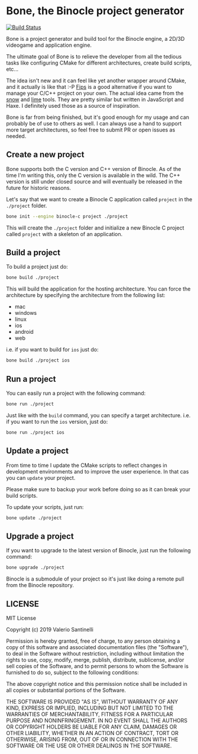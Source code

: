 # Bone, the Binocle project generator

[![Build Status](https://travis-ci.com/tanis2000/bone.svg?branch=master)](https://travis-ci.com/tanis2000/bone)

Bone is a project generator and build tool for the Binocle engine, a 2D/3D videogame and application engine.

The ultimate goal of Bone is to relieve the developer from all the tedious tasks like configuring CMake for different architectures, create build scripts, etc...

The idea isn't new and it can feel like yet another wrapper around CMake, and it actually is like that :-P
[Fips](https://github.com/floooh/fips) is a good alternative if you want to manage your C/C++ project on your own.
The actual idea came from the [snow](https://github.com/snowkit/snow) and [lime](https://github.com/openfl/lime) tools. They are pretty similar but written in JavaScript and Haxe. I definitely used those as a source of inspiration.

Bone is far from being finished, but it's good enough for my usage and can probably be of use to others as well. I can always use a hand to support more target architectures, so feel free to submit PR or open issues as needed.

## Create a new project

Bone supports both the C version and C++ version of Binocle. As of the time I'm writing this, only the C version is available in the wild. The C++ version is still under closed source and will eventually be released in the future for historic reasons.

Let's say that we want to create a Binocle C application called `project` in the `./project` folder.

```sh
bone init --engine binocle-c project ./project
```

This will create the `./project` folder and initialize a new Binocle C project called `project` with a skeleton of an application.

## Build a project

To build a project just do:

```sh
bone build ./project
```

This will build the application for the hosting architecture. You can force the architecture by specifying the architecture from the following list:

- mac
- windows
- linux
- ios
- android
- web

i.e. if you want to build for `ios` just do:

```sh
bone build ./project ios
```

## Run a project

You can easily run a project with the following command:

```sh
bone run ./project
```

Just like with the `build` command, you can specify a target architecture.
i.e. if you want to run the `ios` version, just do:

```sh
bone run ./project ios
```

## Update a project

From time to time I update the CMake scripts to reflect changes in development environments and to improve the user experience. In that cas you can `update` your project.

Please make sure to backup your work before doing so as it can break your build scripts.

To update your scripts, just run:

```sh
bone update ./project
```

## Upgrade a project

If you want to upgrade to the latest version of Binocle, just run the following command:

```sh
bone upgrade ./project
```

Binocle is a submodule of your project so it's just like doing a remote pull from the Binocle repository.

## LICENSE

MIT License

Copyright (c) 2019 Valerio Santinelli

Permission is hereby granted, free of charge, to any person obtaining a copy
of this software and associated documentation files (the "Software"), to deal
in the Software without restriction, including without limitation the rights
to use, copy, modify, merge, publish, distribute, sublicense, and/or sell
copies of the Software, and to permit persons to whom the Software is
furnished to do so, subject to the following conditions:

The above copyright notice and this permission notice shall be included in all
copies or substantial portions of the Software.

THE SOFTWARE IS PROVIDED "AS IS", WITHOUT WARRANTY OF ANY KIND, EXPRESS OR
IMPLIED, INCLUDING BUT NOT LIMITED TO THE WARRANTIES OF MERCHANTABILITY,
FITNESS FOR A PARTICULAR PURPOSE AND NONINFRINGEMENT. IN NO EVENT SHALL THE
AUTHORS OR COPYRIGHT HOLDERS BE LIABLE FOR ANY CLAIM, DAMAGES OR OTHER
LIABILITY, WHETHER IN AN ACTION OF CONTRACT, TORT OR OTHERWISE, ARISING FROM,
OUT OF OR IN CONNECTION WITH THE SOFTWARE OR THE USE OR OTHER DEALINGS IN THE
SOFTWARE.
